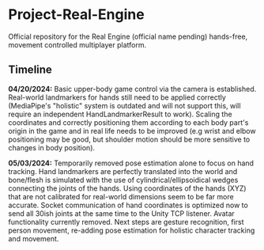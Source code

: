 # Project-Real-Engine
Official repository for the Real Engine (official name pending) hands-free, movement controlled multiplayer platform.

## Timeline

**04/20/2024:** Basic upper-body game control via the camera is established. Real-world landmarkers for hands still need to be applied correctly (MediaPipe's "holistic" system is outdated and will not support this, will require an independent HandLandmarkerResult to work). Scaling the coordinates and correctly positioning them according to each body part's origin in the game and in real life needs to be improved (e.g wrist and elbow positioning may be good, but shoulder motion should be more sensitive to changes in body position).

**05/03/2024:** Temporarily removed pose estimation alone to focus on hand tracking. Hand landmarkers are perfectly translated into the world and bone/flesh is simulated with the use of cylindrical/ellipsoidical wedges connecting the joints of the hands. Using coordinates of the hands (XYZ) that are not calibrated for real-world dimensions seem to be far more accurate. Socket communication of hand coordinates is optimized now to send all 30ish joints at the same time to the Unity TCP listener. Avatar functionality currently removed. Next steps are gesture recognition, first person movement, re-adding pose estimation for holistic character tracking and movement.